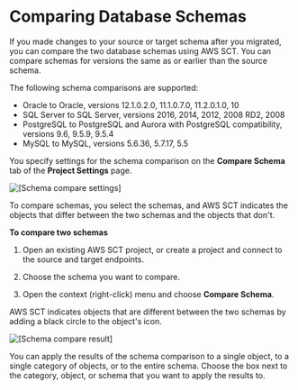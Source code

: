 # Comparing Database Schemas<a name="CHAP_Converting.SchemaCompare"></a>

If you made changes to your source or target schema after you migrated, you can compare the two database schemas using AWS SCT\. You can compare schemas for versions the same as or earlier than the source schema\. 

The following schema comparisons are supported:
+ Oracle to Oracle, versions 12\.1\.0\.2\.0, 11\.1\.0\.7\.0, 11\.2\.0\.1\.0, 10
+ SQL Server to SQL Server, versions 2016, 2014, 2012, 2008 RD2, 2008
+ PostgreSQL to PostgreSQL and Aurora with PostgreSQL compatibility, versions 9\.6, 9\.5\.9, 9\.5\.4
+ MySQL to MySQL, versions 5\.6\.36, 5\.7\.17, 5\.5

You specify settings for the schema comparison on the **Compare Schema** tab of the **Project Settings** page\.

![\[Schema compare settings\]](http://docs.aws.amazon.com/SchemaConversionTool/latest/userguide/images/schema-compare-settings.png)

To compare schemas, you select the schemas, and AWS SCT indicates the objects that differ between the two schemas and the objects that don't\.

**To compare two schemas**

1. Open an existing AWS SCT project, or create a project and connect to the source and target endpoints\.

1. Choose the schema you want to compare\.

1. Open the context \(right\-click\) menu and choose **Compare Schema**\.

 AWS SCT indicates objects that are different between the two schemas by adding a black circle to the object's icon\.

![\[Schema compare result\]](http://docs.aws.amazon.com/SchemaConversionTool/latest/userguide/images/schema-compare-results.png)

You can apply the results of the schema comparison to a single object, to a single category of objects, or to the entire schema\. Choose the box next to the category, object, or schema that you want to apply the results to\.